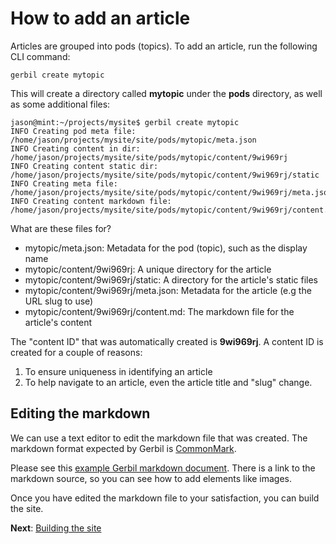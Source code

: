 # How to add an article

Articles are grouped into pods (topics). To add an article, run the following CLI command:

```shell
gerbil create mytopic
```

This will create a directory called **mytopic** under the **pods** directory, as
well as some additional files:

```shell
jason@mint:~/projects/mysite$ gerbil create mytopic
INFO Creating pod meta file: /home/jason/projects/mysite/site/pods/mytopic/meta.json
INFO Creating content in dir: /home/jason/projects/mysite/site/pods/mytopic/content/9wi969rj
INFO Creating content static dir: /home/jason/projects/mysite/site/pods/mytopic/content/9wi969rj/static
INFO Creating meta file: /home/jason/projects/mysite/site/pods/mytopic/content/9wi969rj/meta.json
INFO Creating content markdown file: /home/jason/projects/mysite/site/pods/mytopic/content/9wi969rj/content.md
```

What are these files for?

- mytopic/meta.json: Metadata for the pod (topic), such as the display name
- mytopic/content/9wi969rj: A unique directory for the article
- mytopic/content/9wi969rj/static: A directory for the article's static files
- mytopic/content/9wi969rj/meta.json: Metadata for the article (e.g the URL slug to use)
- mytopic/content/9wi969rj/content.md: The markdown file for the article's content

The "content ID" that was automatically created is **9wi969rj**. A content ID
is created for a couple of reasons:

1. To ensure uniqueness in identifying an article
2. To help navigate to an article, even the article title and "slug" change.

## Editing the markdown

We can use a text editor to edit the markdown file that was created. The
markdown format expected by Gerbil is [CommonMark](https://commonmark.org/).

Please see this [example Gerbil markdown document](/c/tutorials/04n1xhdz/a-sample-markdown-page).
There is a link to the markdown source, so you can see how to add elements
like images.

Once you have edited the markdown file to your satisfaction, you can build
the site.

**Next**: [Building the site](/c/tutorials/y2nldyzg/building-a-site-with-gerbil)
